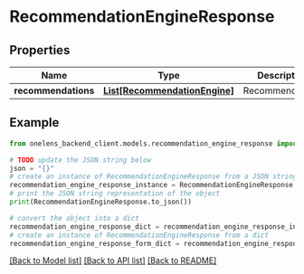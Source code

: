 # RecommendationEngineResponse


## Properties

Name | Type | Description | Notes
------------ | ------------- | ------------- | -------------
**recommendations** | [**List[RecommendationEngine]**](RecommendationEngine.md) | Recommendations | 

## Example

```python
from onelens_backend_client.models.recommendation_engine_response import RecommendationEngineResponse

# TODO update the JSON string below
json = "{}"
# create an instance of RecommendationEngineResponse from a JSON string
recommendation_engine_response_instance = RecommendationEngineResponse.from_json(json)
# print the JSON string representation of the object
print(RecommendationEngineResponse.to_json())

# convert the object into a dict
recommendation_engine_response_dict = recommendation_engine_response_instance.to_dict()
# create an instance of RecommendationEngineResponse from a dict
recommendation_engine_response_form_dict = recommendation_engine_response.from_dict(recommendation_engine_response_dict)
```
[[Back to Model list]](../README.md#documentation-for-models) [[Back to API list]](../README.md#documentation-for-api-endpoints) [[Back to README]](../README.md)


